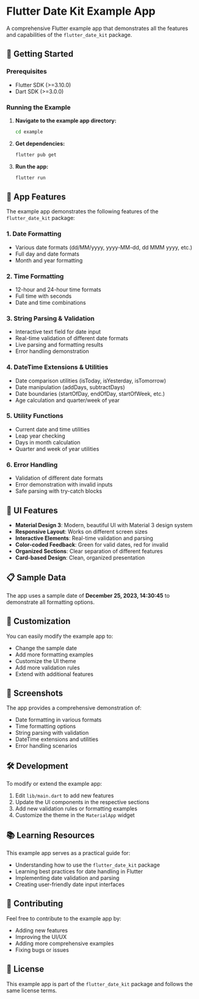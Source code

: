 # Flutter Date Kit Example App

A comprehensive Flutter example app that demonstrates all the features and capabilities of the `flutter_date_kit` package.

## 🚀 Getting Started

### Prerequisites

- Flutter SDK (>=3.10.0)
- Dart SDK (>=3.0.0)

### Running the Example

1. **Navigate to the example app directory:**
   ```bash
   cd example
   ```

2. **Get dependencies:**
   ```bash
   flutter pub get
   ```

3. **Run the app:**
   ```bash
   flutter run
   ```

## 📱 App Features

The example app demonstrates the following features of the `flutter_date_kit` package:

### 1. **Date Formatting**
- Various date formats (dd/MM/yyyy, yyyy-MM-dd, dd MMM yyyy, etc.)
- Full day and date formats
- Month and year formatting

### 2. **Time Formatting**
- 12-hour and 24-hour time formats
- Full time with seconds
- Date and time combinations

### 3. **String Parsing & Validation**
- Interactive text field for date input
- Real-time validation of different date formats
- Live parsing and formatting results
- Error handling demonstration

### 4. **DateTime Extensions & Utilities**
- Date comparison utilities (isToday, isYesterday, isTomorrow)
- Date manipulation (addDays, subtractDays)
- Date boundaries (startOfDay, endOfDay, startOfWeek, etc.)
- Age calculation and quarter/week of year

### 5. **Utility Functions**
- Current date and time utilities
- Leap year checking
- Days in month calculation
- Quarter and week of year utilities

### 6. **Error Handling**
- Validation of different date formats
- Error demonstration with invalid inputs
- Safe parsing with try-catch blocks

## 🎨 UI Features

- **Material Design 3**: Modern, beautiful UI with Material 3 design system
- **Responsive Layout**: Works on different screen sizes
- **Interactive Elements**: Real-time validation and parsing
- **Color-coded Feedback**: Green for valid dates, red for invalid
- **Organized Sections**: Clear separation of different features
- **Card-based Design**: Clean, organized presentation

## 📋 Sample Data

The app uses a sample date of **December 25, 2023, 14:30:45** to demonstrate all formatting options.

## 🔧 Customization

You can easily modify the example app to:

- Change the sample date
- Add more formatting examples
- Customize the UI theme
- Add more validation rules
- Extend with additional features

## 📸 Screenshots

The app provides a comprehensive demonstration of:
- Date formatting in various formats
- Time formatting options
- String parsing with validation
- DateTime extensions and utilities
- Error handling scenarios

## 🛠️ Development

To modify or extend the example app:

1. Edit `lib/main.dart` to add new features
2. Update the UI components in the respective sections
3. Add new validation rules or formatting examples
4. Customize the theme in the `MaterialApp` widget

## 📚 Learning Resources

This example app serves as a practical guide for:
- Understanding how to use the `flutter_date_kit` package
- Learning best practices for date handling in Flutter
- Implementing date validation and parsing
- Creating user-friendly date input interfaces

## 🤝 Contributing

Feel free to contribute to the example app by:
- Adding new features
- Improving the UI/UX
- Adding more comprehensive examples
- Fixing bugs or issues

## 📄 License

This example app is part of the `flutter_date_kit` package and follows the same license terms. 